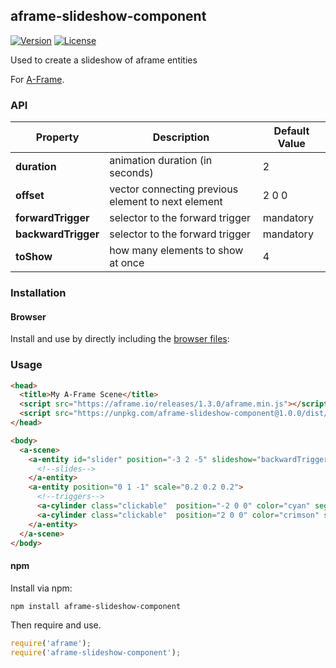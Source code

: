 ## aframe-slideshow-component

[![Version](http://img.shields.io/npm/v/aframe-slideshow-component.svg?style=flat-square)](https://npmjs.org/package/aframe-slideshow-component)
[![License](http://img.shields.io/npm/l/aframe-slideshow-component.svg?style=flat-square)](https://npmjs.org/package/aframe-slideshow-component)

Used to create a slideshow of aframe entities

For [A-Frame](https://aframe.io).

### API

| Property | Description | Default Value |
|-------------|--------------------|------|
| **duration** | animation duration (in seconds) | 2 |
|**offset**|vector connecting previous element to next element|2 0 0|
|**forwardTrigger**|selector to the forward trigger|mandatory|
|**backwardTrigger**|selector to the forward trigger|mandatory|
|**toShow**|how many elements to show at once|4|

### Installation

#### Browser

Install and use by directly including the [browser files](dist):

### Usage

```html
<head>
  <title>My A-Frame Scene</title>
  <script src="https://aframe.io/releases/1.3.0/aframe.min.js"></script>
  <script src="https://unpkg.com/aframe-slideshow-component@1.0.0/dist/aframe-slideshow-component.min.js"></script>
</head>

<body>
  <a-scene>
    <a-entity id="slider" position="-3 2 -5" slideshow="backwardTrigger: #left; forwardTrigger: #right;">
      <!--slides-->
    </a-entity>
    <a-entity position="0 1 -1" scale="0.2 0.2 0.2">
      <!--triggers-->
      <a-cylinder class="clickable"  position="-2 0 0" color="cyan" segments-radial="3" rotation ="0 40 0" id="left"></a-cylinder>
      <a-cylinder class="clickable"  position="2 0 0" color="crimson" segments-radial="3" rotation ="0 -40 0" id="right"></a-cylinder>
    </a-entity>
  </a-scene>
</body>
```

#### npm

Install via npm:

```bash
npm install aframe-slideshow-component
```

Then require and use.

```js
require('aframe');
require('aframe-slideshow-component');
```
